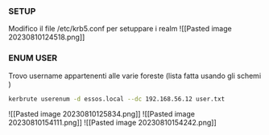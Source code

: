 ### **SETUP**
Modifico il file /etc/krb5.conf per setuppare i realm
![[Pasted image 20230810124518.png]]
### **ENUM USER**
Trovo username appartenenti alle varie foreste (lista fatta usando gli schemi )
```bash
kerbrute userenum -d essos.local --dc 192.168.56.12 user.txt
```
![[Pasted image 20230810125834.png]]
![[Pasted image 20230810154111.png]]
![[Pasted image 20230810154242.png]]
